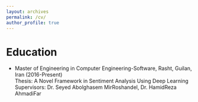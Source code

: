 ```yaml
---
layout: archives
permalink: /cv/
author_profile: true
---
```

<h1>Education</h1>
<ul>
<li>
 Master of Engineering in Computer Engineering-Software, Rasht, Guilan, Iran (2016-Present)<br>
 Thesis: A Novel Framework in Sentiment Analysis Using Deep Learning<br>
 Supervisors: Dr. Seyed Abolghasem MirRoshandel, Dr. HamidReza AhmadiFar
</li>
</ul>
